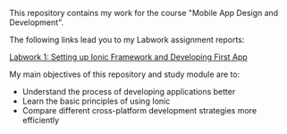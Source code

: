 This repository contains my work for the course "Mobile App Design and Development".

The following links lead you to my Labwork assignment reports:

[Labwork 1: Setting up Ionic Framework and Developing First App](docs/Jenni_Jousi_Mobile_Labwork-1.pdf)

My main objectives of this repository and study module are to:
- Understand the process of developing applications better
- Learn the basic principles of using Ionic
- Compare different cross-platform development strategies more efficiently